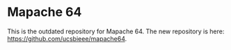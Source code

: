 
# Mapache 64

This is the outdated repository for Mapache 64. The new repository is here: <https://github.com/ucsbieee/mapache64>.
